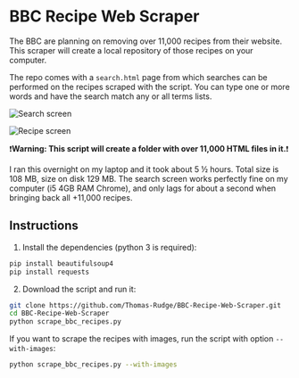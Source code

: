 # BBC Recipe Web Scraper

The BBC are planning on removing over 11,000 recipes from their website. This scraper will create a local repository of those recipes on your computer.

The repo comes with a `search.html` page from which searches can be performed on the recipes scraped with the script. You can type one or more words and have the search match any or all terms lists.

![Search screen](http://i.imgur.com/MAsbdHd.jpg)

![Recipe screen](http://i.imgur.com/OAPABob.jpg)

:exclamation:**Warning: This script will create a folder with over 11,000 HTML files in it.**:exclamation:

I ran this overnight on my laptop and it took about 5 ½ hours. Total size is 108 MB, size on disk 129 MB. The search screen works perfectly fine on my computer (i5 4GB RAM Chrome), and only lags for about a second when bringing back all +11,000 recipes.

## Instructions

1. Install the dependencies (python 3 is required):

```python
pip install beautifulsoup4
pip install requests
```

2. Download the script and run it:

```bash
git clone https://github.com/Thomas-Rudge/BBC-Recipe-Web-Scraper.git
cd BBC-Recipe-Web-Scraper
python scrape_bbc_recipes.py
```
If you want to scrape the recipes with images, run the script with option `--with-images`:
```bash
python scrape_bbc_recipes.py --with-images
```
